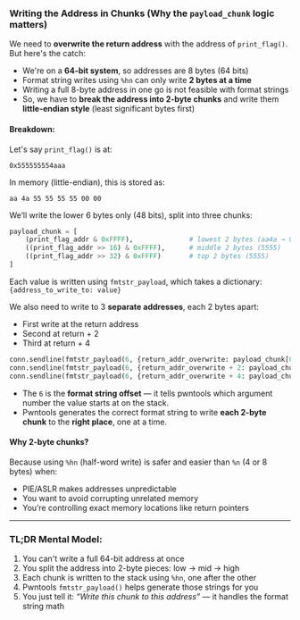 ### Writing the Address in Chunks (Why the `payload_chunk` logic matters)

We need to **overwrite the return address** with the address of `print_flag()`. But here's the catch:

* We're on a **64-bit system**, so addresses are 8 bytes (64 bits)
* Format string writes using `%hn` can only write **2 bytes at a time**
* Writing a full 8-byte address in one go is not feasible with format strings
* So, we have to **break the address into 2-byte chunks** and write them **little-endian style** (least significant bytes first)

#### Breakdown:

Let's say `print_flag()` is at:

```
0x555555554aaa
```

In memory (little-endian), this is stored as:

```
aa 4a 55 55 55 55 00 00
```

We’ll write the lower 6 bytes only (48 bits), split into three chunks:

```python
payload_chunk = [
    (print_flag_addr & 0xFFFF),              # lowest 2 bytes (aa4a → 0x4aaa)
    ((print_flag_addr >> 16) & 0xFFFF),      # middle 2 bytes (5555)
    ((print_flag_addr >> 32) & 0xFFFF)       # top 2 bytes (5555)
]
```

Each value is written using `fmtstr_payload`, which takes a dictionary:
`{address_to_write_to: value}`

We also need to write to 3 **separate addresses**, each 2 bytes apart:

* First write at the return address
* Second at return + 2
* Third at return + 4

```python
conn.sendline(fmtstr_payload(6, {return_addr_overwrite: payload_chunk[0]}))
conn.sendline(fmtstr_payload(6, {return_addr_overwrite + 2: payload_chunk[1]}))
conn.sendline(fmtstr_payload(6, {return_addr_overwrite + 4: payload_chunk[2]}))
```

* The `6` is the **format string offset** — it tells pwntools which argument number the value starts at on the stack.
* Pwntools generates the correct format string to write **each 2-byte chunk** to the **right place**, one at a time.

#### Why 2-byte chunks?

Because using `%hn` (half-word write) is safer and easier than `%n` (4 or 8 bytes) when:

* PIE/ASLR makes addresses unpredictable
* You want to avoid corrupting unrelated memory
* You’re controlling exact memory locations like return pointers

---

### TL;DR Mental Model:

1. You can't write a full 64-bit address at once
2. You split the address into 2-byte pieces: low → mid → high
3. Each chunk is written to the stack using `%hn`, one after the other
4. Pwntools `fmtstr_payload()` helps generate those strings for you
5. You just tell it: *“Write this chunk to this address”* — it handles the format string math

